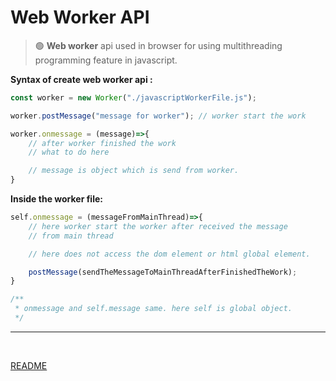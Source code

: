Web Worker API
===============

> 🟢 **Web worker** api used in browser for using multithreading programming feature in javascript.

**Syntax of create web worker api :**
```js
const worker = new Worker("./javascriptWorkerFile.js");

worker.postMessage("message for worker"); // worker start the work

worker.onmessage = (message)=>{
    // after worker finished the work
    // what to do here

    // message is object which is send from worker.
}
```

**Inside the worker file:**
```js
self.onmessage = (messageFromMainThread)=>{
    // here worker start the worker after received the message
    // from main thread

    // here does not access the dom element or html global element.

    postMessage(sendTheMessageToMainThreadAfterFinishedTheWork);
}

/**
 * onmessage and self.message same. here self is global object.
 */
```

<hr />
<br />

[README](./../README.md)